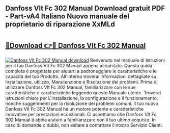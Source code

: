 ## Danfoss Vlt Fc 302 Manual Download gratuit PDF - Part-vA4 Italiano Nuovo manuale del proprietario di riparazione XxMLd

# <h2><a href="http://dff1nt.blite.top/?on=Danfoss+Vlt+Fc+302+Manual">🔗Download 👉🔴 Danfoss Vlt Fc 302 Manual</a></h2>

[![Danfoss Vlt Fc 302 Manual download](https://i.imgur.com/lujVjoI.png)](http://dff1nt.blite.top/?on=Danfoss+Vlt+Fc+302+Manual)
Benvenuto nel manuale di Istruzioni per il tuo Danfoss Vlt Fc 302 Manual appena acquistato. Questa guida completa è progettata per aiutarti a padroneggiare le caratteristiche e le capacità del tuo Prodotto. All'interno troverai informazioni dettagliate su Installazione, utilizzo, Manutenzione e Risoluzione dei problemi. Prima di utilizzare Danfoss Vlt Fc 302 Manual, familiarizzare con le sue caratteristiche e caratteristiche leggendo questo Manuale utente. Troverai istruzioni chiare per L'installazione, la configurazione e il funzionamento, nonché suggerimenti per la risoluzione dei problemi comuni. Il tuo nuovo Danfoss Vlt Fc 302 Manual ha un motore potente e caratteristiche innovative per prestazioni eccezionali. Ci aspettiamo che Danfoss Vlt Fc 302 Manual ti abbia aiutato a familiarizzare con il tuo ultimo acquisto. In caso di domande o dubbi, non esitare a contattare il nostro Servizio Clienti.
